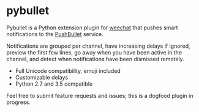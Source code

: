 # pybullet

Pybullet is a Python extension plugin for [weechat](https://weechat.org/) that pushes smart notifications to the [PushBullet](https://www.pushbullet.com/) service.

Notifications are grouped per channel, have increasing delays if ignored, preview the first few lines, go away when you have been active in the channel, and detect when notifications have been dismissed remotely.

- Full Unicode compatibility, emoji included
- Customizable delays
- Python 2.7 and 3.5 compatible

 Feel free to submit feature requests and issues; this is a dogfood plugin in progress.
